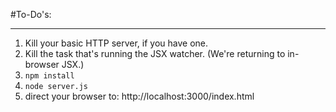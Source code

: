 #To-Do's:
***************

1. Kill your basic HTTP server, if you have one.
2. Kill the task that's running the JSX watcher. (We're returning to in-browser JSX.)
3. `npm install`
4. `node server.js`
5. direct your browser to: http://localhost:3000/index.html